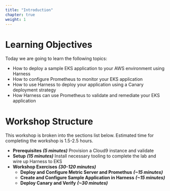 ```yaml
---
title: "Introduction"
chapter: true
weight: 1
---
```


# Learning Objectives
Today we are going to learn the following topics:

- How to deploy a sample EKS application to your AWS environment using Harness
- How to configure Prometheus to monitor your EKS application
- How to use Harness to deploy your application using a Canary deployment strategy
- How Harness can use Prometheus to validate and remediate your EKS application

# Workshop Structure

This workshop is broken into the sections list below.  Estimated time for completing the workshop is 1.5-2.5 hours.

- **Prerequisites** ***(5 minutes)*** Provision a Cloud9 instance and validate
- **Setup** ***(15 minutes)*** Install necessary tooling to complete the lab and wire up Harness to EKS
- **Workshop Exercises** ***(30-120 minutes)***
  - **Deploy and Configure Metric Server and Promethus** ***(~15 minutes)***
  - **Create and Configure Sample Application in Harness** ***(~15 minutes)***
  - **Deploy Canary and Verify** ***(~30 minutes)***  
